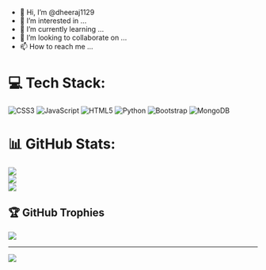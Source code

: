 - 👋 Hi, I’m @dheeraj1129
- 👀 I’m interested in ...
- 🌱 I’m currently learning ...
- 💞️ I’m looking to collaborate on ...
- 📫 How to reach me ...


 

# 💻 Tech Stack:
![CSS3](https://img.shields.io/badge/css3-%231572B6.svg?style=for-the-badge&logo=css3&logoColor=white) ![JavaScript](https://img.shields.io/badge/javascript-%23323330.svg?style=for-the-badge&logo=javascript&logoColor=%23F7DF1E) ![HTML5](https://img.shields.io/badge/html5-%23E34F26.svg?style=for-the-badge&logo=html5&logoColor=white) ![Python](https://img.shields.io/badge/python-3670A0?style=for-the-badge&logo=python&logoColor=ffdd54) ![Bootstrap](https://img.shields.io/badge/bootstrap-%23563D7C.svg?style=for-the-badge&logo=bootstrap&logoColor=white) ![MongoDB](https://img.shields.io/badge/MongoDB-%234ea94b.svg?style=for-the-badge&logo=mongodb&logoColor=white)
# 📊 GitHub Stats:
![](https://github-readme-stats.vercel.app/api?username=dheeraj1129&theme=dark&hide_border=true&include_all_commits=false&count_private=false)<br/>
![](https://github-readme-streak-stats.herokuapp.com/?user=dheeraj1129&theme=dark&hide_border=true)<br/>
![](https://github-readme-stats.vercel.app/api/top-langs/?username=dheeraj1129&theme=dark&hide_border=true&include_all_commits=false&count_private=false&layout=compact)

## 🏆 GitHub Trophies
![](https://github-profile-trophy.vercel.app/?username=dheeraj1129&theme=radical&no-frame=true&no-bg=true&margin-w=4)

---
[![](https://visitcount.itsvg.in/api?id=dheeraj1129&icon=6&color=0)](https://visitcount.itsvg.in)

<!-- Proudly created with GPRM ( https://gprm.itsvg.in ) -->
